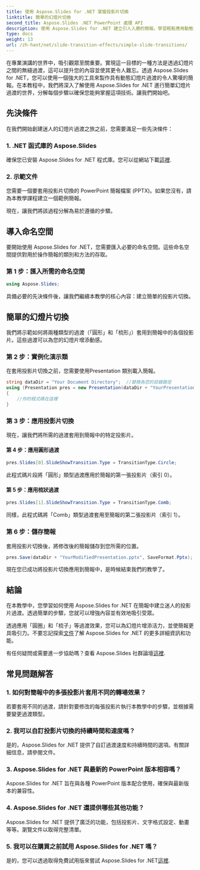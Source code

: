 ```yaml
---
title: 使用 Aspose.Slides for .NET 掌握投影片切換
linktitle: 簡單的幻燈片切換
second_title: Aspose.Slides .NET PowerPoint 處理 API
description: 使用 Aspose.Slides for .NET 建立引人入勝的簡報。學習輕鬆應用動態投影片切換。
type: docs
weight: 13
url: /zh-hant/net/slide-transition-effects/simple-slide-transitions/
---
```


在專業演講的世界中，吸引觀眾至關重要。實現這一目標的一種方法是透過幻燈片之間的無縫過渡，這可以提升您的內容並使其更令人難忘。透過 Aspose.Slides for .NET，您可以使用一個強大的工具來製作具有動態幻燈片過渡的令人驚嘆的簡報。在本教程中，我們將深入了解使用 Aspose.Slides for .NET 進行簡單幻燈片過渡的世界，分解每個步驟以確保您能夠掌握這項技術。讓我們開始吧。

## 先決條件

在我們開始創建迷人的幻燈片過渡之旅之前，您需要滿足一些先決條件：

### 1. .NET 函式庫的 Aspose.Slides

確保您已安裝 Aspose.Slides for .NET 程式庫。您可以從網站下載[這裡](https://releases.aspose.com/slides/net/).

### 2. 示範文件

您需要一個要套用投影片切換的 PowerPoint 簡報檔案 (PPTX)。如果您沒有，請為本教學課程建立一個範例簡報。

現在，讓我們將該過程分解為易於遵循的步驟。

## 導入命名空間

要開始使用 Aspose.Slides for .NET，您需要匯入必要的命名空間。這些命名空間提供對用於操作簡報的類別和方法的存取。

### 第 1 步：匯入所需的命名空間

```csharp
using Aspose.Slides;
```

具備必要的先決條件後，讓我們繼續本教學的核心內容：建立簡單的投影片切換。

## 簡單的幻燈片切換

我們將示範如何將兩種類型的過渡（「圓形」和「梳形」）套用到簡報中的各個投影片。這些過渡可以為您的幻燈片增添動感。

### 第 2 步：實例化演示類

在套用投影片切換之前，您需要使用Presentation 類別載入簡報。

```csharp
string dataDir = "Your Document Directory";  //替換為您的目錄路徑
using (Presentation pres = new Presentation(dataDir + "YourPresentation.pptx"))
{
    //你的程式碼在這裡
}
```

### 第 3 步：應用投影片切換

現在，讓我們將所需的過渡套用到簡報中的特定投影片。

#### 第 4 步：應用圓形過渡

```csharp
pres.Slides[0].SlideShowTransition.Type = TransitionType.Circle;
```

此程式碼片段將「圓形」類型過渡應用於簡報的第一張投影片（索引 0）。

#### 第 5 步：應用梳狀過渡

```csharp
pres.Slides[1].SlideShowTransition.Type = TransitionType.Comb;
```

同樣，此程式碼將「Comb」類型過渡套用至簡報的第二張投影片（索引 1）。

### 第 6 步：儲存簡報

套用投影片切換後，將修改後的簡報儲存到您所需的位置。

```csharp
pres.Save(dataDir + "YourModifiedPresentation.pptx", SaveFormat.Pptx);
```

現在您已成功將投影片切換應用到簡報中，是時候結束我們的教學了。

## 結論

在本教學中，您學習如何使用 Aspose.Slides for .NET 在簡報中建立迷人的投影片過渡。透過簡單的步驟，您就可以增強內容並有效地吸引受眾。

透過應用「圓圈」和「梳子」等過渡效果，您可以為幻燈片增添活力，並使簡報更具吸引力。不要忘記探索[文件](https://reference.aspose.com/slides/net/)了解 Aspose.Slides for .NET 的更多詳細資訊和功能。

有任何疑問或需要進一步協助嗎？查看 Aspose.Slides 社群論壇[這裡](https://forum.aspose.com/).

## 常見問題解答

### 1. 如何對簡報中的多張投影片套用不同的轉場效果？
若要套用不同的過渡，請針對要修改的每張投影片執行本教學中的步驟，並根據需要變更過渡類型。

### 2. 我可以自訂投影片切換的持續時間和速度嗎？
是的，Aspose.Slides for .NET 提供了自訂過渡速度和持續時間的選項。有關詳細信息，請參閱文件。

### 3. Aspose.Slides for .NET 與最新的 PowerPoint 版本相容嗎？
Aspose.Slides for .NET 旨在與各種 PowerPoint 版本配合使用，確保與最新版本的兼容性。

### 4. Aspose.Slides for .NET 還提供哪些其他功能？
Aspose.Slides for .NET 提供了廣泛的功能，包括投影片、文字格式設定、動畫等等。瀏覽文件以取得完整清單。

### 5. 我可以在購買之前試用 Aspose.Slides for .NET 嗎？
是的，您可以透過取得免費試用版來嘗試 Aspose.Slides for .NET[這裡](https://releases.aspose.com/).
